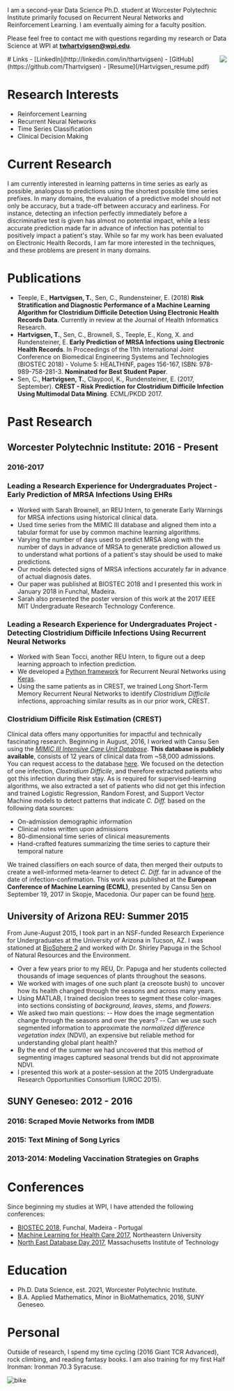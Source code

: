 I am a second-year Data Science Ph.D. student at Worcester Polytechnic Institute primarily focused on Recurrent Neural Networks and Reinforcement Learning. I am eventually aiming for a faculty position. 

Please feel free to contact me with questions regarding my research or Data Science at WPI at **twhartvigsen@wpi.edu**.

<img style="float: right;" src="/profile.png">
# Links
- [LinkedIn](http://linkedin.com/in/thartvigsen)
- [GitHub](https://github.com/Thartvigsen)
- [Resume](/Hartvigsen_resume.pdf)

# Research Interests

- Reinforcement Learning
- Recurrent Neural Networks
- Time Series Classification
- Clinical Decision Making

# Current Research

I am currently interested in learning patterns in time series as early as possible, analogous to  predictions using the shortest possible time series prefixes. In many domains, the evaluation of a predictive model should not only be accuracy, but a trade-off between accuracy and earliness. For instance, detecting an infection perfectly immediately before a discriminative test is given has almost no potential impact, while a less accurate prediction made far in advance of infection has potential to positively impact a patient's stay. While so far my work has been evaluated on Electronic Health Records, I am far more interested in the techniques, and these problems are present in many domains. 

# Publications

- Teeple, E., **Hartvigsen, T.**, Sen, C., Rundensteiner, E. (2018) **Risk Stratification and Diagnostic Performance of a Machine Learning Algorithm for Clostridium Difficile Detection Using Electronic Health Records Data**. Currently in review at the Journal of Health Informatics Research.
- **Hartvigsen, T.**, Sen, C., Brownell, S., Teeple, E., Kong, X. and Rundensteiner, E. **Early Prediction of MRSA Infections using Electronic Health Records**. In Proceedings of the 11th International Joint Conference on Biomedical Engineering Systems and Technologies (BIOSTEC 2018) - Volume 5: HEALTHINF, pages 156-167, ISBN: 978-989-758-281-3. **Nominated for Best Student Paper**.
- Sen, C., **Hartvigsen, T.**, Claypool, K., Rundensteiner, E. (2017, September). **CREST - Risk Prediction for Clostridium Difficile Infection Using Multimodal Data Mining**. ECML/PKDD 2017.

# Past Research
## Worcester Polytechnic Institute: 2016 - Present

### 2016-2017

### Leading a Research Experience for Undergraduates Project - Early Prediction of MRSA Infections Using EHRs

- Worked with Sarah Brownell, an REU Intern, to generate Early Warnings for MRSA infections using historical clinical data.
- Used time series from the MIMIC III database and aligned them into a tabular format for use by common machine learning algorithms.
- Varying the number of days used to predict MRSA along with the number of days in advance of MRSA to generate prediction allowed us to understand what portions of a patient's stay should be used to make predictions.
- Our models detected signs of MRSA infections accurately far in advance of actual diagnosis dates.
- Our paper was published at BIOSTEC 2018 and I presented this work in January 2018 in Funchal, Madeira.
- Sarah also presented the poster version of this work at the 2017 IEEE MIT Undergraduate Research Technology Conference.

### Leading a Research Experience for Undergraduates Project - Detecting Clostridium Difficile Infections Using Recurrent Neural Networks

- Worked with Sean Tocci, another REU Intern, to figure out a deep learning approach to infection prediction.
- We developed a [Python framework](https://github.com/Thartvigsen/Keras-LSTM-Experimental-Framework) for Recurrent Neural Networks using [Keras](https://keras.io/).
- Using the same patients as in CREST, we trained Long Short-Term Memory Recurrent Neural Networks to identify *Clostridium Difficile* infections, approaching similar results as in our prior work, CREST.

### Clostridium Difficile Risk Estimation (CREST)
Clinical data offers many opportunities for impactful and technically fascinating research. Beginning in August, 2016, I worked with Cansu Sen using the [*MIMIC III Intensive Care Unit Database*](https://mimic.physionet.org/). **This database is publicly available**, consists of 12 years of clinical data from ~58,000 admissions. You can request access to the database [here](https://mimic.physionet.org/gettingstarted/access/). We focused on the detection of one infection, *Clostridium Difficile*, and therefore extracted patients who got this infection during their stay. As is required for supervised-learning algorithms, we also extracted a set of patients who did not get this infection and trained Logistic Regression, Random Forest, and Support Vector Machine models to detect patterns that indicate *C. Diff.* based on the following data sources:

- On-admission demographic information
- Clinical notes written upon admissions
- 80-dimensional time series of clinical measurements
- Hand-crafted features summarizing the time series to capture their temporal nature

We trained classifiers on each source of data, then merged their outputs to create a well-informed meta-learner to detect *C. Diff.* far in advance of the date of infection-confirmation. This work was published at the **European Conference of Machine Learning (ECML)**, presented by Cansu Sen on September 19, 2017 in Skopje, Macedonia. Our paper can be found [here](http://ecmlpkdd2017.ijs.si/papers/paperID487.pdf).

## University of Arizona REU: Summer 2015

From June-August 2015, I took part in an NSF-funded Research Experience for Undergraduates at the University of Arizona in Tucson, AZ. I was stationed at [BioSphere 2](http://biosphere2.org/) and worked with Dr. Shirley Papuga in the School of Natural Resources and the Environment.

- Over a few years prior to my REU, Dr. Papuga and her students collected thousands of image sequences of plants throughout the seasons.
- We worked with images of one such plant (a creosote bush) to  uncover how its health changed through the seasons and across many years.
- Using MATLAB, I trained decision trees to segment these color-images into sections consisting of *background*, *leaves*, *stems*, and *flowers*.
- We asked two main questions:
-- How does the image segmentation change through the seasons and over the years?
-- Can we use such segmented information to approximate the *normalized difference vegetation index* (NDVI), an expensive but reliable method for understanding global plant health?
- By the end of the summer we had uncovered that this method of segmenting images captured seasonal trends but did not approximate NDVI.
- I presented this work at a poster-session at the 2015 Undergraduate Research Opportunities Consortium (UROC 2015).

## SUNY Geneseo: 2012 - 2016

### 2016: Scraped Movie Networks from IMDB
### 2015: Text Mining of Song Lyrics
### 2013-2014: Modeling Vaccination Strategies on Graphs

# Conferences

Since beginning my studies at WPI, I have attended the following conferences:
- [BIOSTEC 2018](http://www.biostec.org/), Funchal, Madeira - Portugal
- [Machine Learning for Health Care 2017](http://mucmd.org/), Northeastern University
- [North East Database Day 2017](http://mitdbg.github.io/nedbday/2017/), Massachusetts Institute of Technology

# Education

- Ph.D. Data Science, est. 2021, Worcester Polytechnic Institute.
- B.A. Applied Mathematics, Minor in BioMathematics, 2016, SUNY Geneseo.

# Personal
Outside of research, I spend my time cycling (2016 Giant TCR Advanced), rock climbing, and reading fantasy books. I am also training for my first Half Ironman: Ironman 70.3 Syracuse.

![bike](/bike.jpg)
